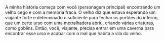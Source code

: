 A minha história começa com você (personagem principal) encontrando um velho cego e com a memória fraca.
O velho diz que estava esperando um viajante forte e determinado o suficiente para fechar os portões do inferno, que um certo urso com uma metralhadora abriu,
criando várias criaturas, como goblins. Então, você, viajante, precisa entrar em uma caverna para encontrar esse urso e acabar com o mal que habita a vila do velho.
